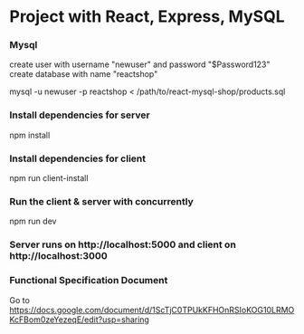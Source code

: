 # Project with React, Express, MySQL

### Mysql
create user with username  "newuser"  and password  "$Password123"                                                       
create database with name  "reactshop"

mysql -u newuser -p reactshop < /path/to/react-mysql-shop/products.sql 

### Install dependencies for server
npm install

### Install dependencies for client
npm run client-install

### Run the client & server with concurrently
npm run dev

### Server runs on http://localhost:5000 and client on http://localhost:3000

### Functional Specification Document
Go to https://docs.google.com/document/d/1ScTjC0TPUkKFHOnRSIoKOG10LRMOKcFBom0zeYezeqE/edit?usp=sharing
